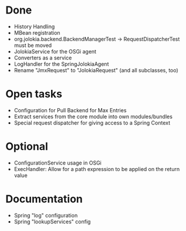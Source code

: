 
# Done

* History Handling
* MBean registration 
* org.jolokia.backend.BackendManagerTest -> RequestDispatcherTest must
  be moved
* JolokiaService for the OSGi agent
* Converters as a service
* LogHandler for the SpringJolokiaAgent
* Rename "JmxRequest" to "JolokiaRequest" (and all subclasses, too)

# Open tasks

* Configuration for Pull Backend for Max Entries
* Extract services from the core module into own modules/bundles
* Special request dispatcher for giving access to a Spring Context

# Optional

* ConfigurationService usage in OSGi
* ExecHandler: Allow for a path expression to be applied on the return
  value

# Documentation

* Spring "log" configuration
* Spring "lookupServices" config
